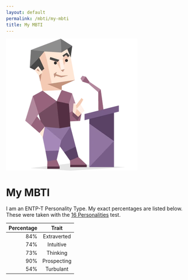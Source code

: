 ```yaml
---
layout: default
permalink: /mbti/my-mbti
title: My MBTI
---
```

<img class="profile-picture" src="/assets/mbti/entp.png" />

# My MBTI
I am an ENTP-T Personality Type.  My exact percentages are listed below.  These were
taken with the [16 Personalities][16personalities-test] test.

| Percentage |     Trait      |
|-----------:|:--------------:|
|84%         |Extraverted     |
|74%         |Intuitive       |
|73%         |Thinking        |
|90%         |Prospecting     |
|54%         |Turbulant       |

[16personalities-test]: https://www.16personalities.com/free-personality-test